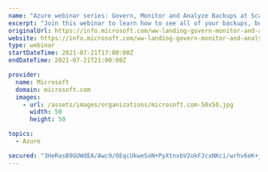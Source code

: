```yaml
---
name: "Azure webinar series: Govern, Monitor and Analyze Backups at Scale"
excerpt: "Join this webinar to learn how to see all of your backups, both in the cloud and on-premises, in a single place with Azure Backup Center. You can efficiently manage your backups spanning multiple vaults, workload types, subscriptions, regions, and Azure Lighthouse tenants. We’ll demonstrate how Backup"
originalUrl: https://info.microsoft.com/ww-landing-govern-monitor-and-analyze-backups-at-scale.html
website: https://info.microsoft.com/ww-landing-govern-monitor-and-analyze-backups-at-scale.html
type: webinar
startDateTime: 2021-07-21T17:00:00Z
endDateTime: 2021-07-21T21:00:00Z

provider:
  name: Microsoft
  domain: microsoft.com
  images:
    - url: /assets/images/organizations/microsoft.com-50x50.jpg
      width: 50
      height: 50

topics:
  - Azure

secured: "3HeRasB9GUWdEA/Awc9/0EqcUkweSoN+PyXtnxbV2okFJcxNKci/wrhv6eK+jvCO2yFgdDK4hA5y20gOLCHuQKFxXL0BqAGN2huABQxinUSuvNBNuJALpKS6xDMHeU1yPM+cuVPZEogtktnr9h6+E9kikQsLMq5Z7xNykBcEaBXF3kvq+DlqieIvkIyr8ceWhkPltWQAvYYtFOlsCzoYe09NluTLF21+f+gUSPP0NHNPiQ38IkZN99s3IwLCnFFzIhykO6ofG46hgd9XuUs6xjUrO2inizOst+R8oKnyZoso4q8/t/RRx0wtIyDiN13IoC/8DY7drEgQ2hnG+NxcWpOIxQvciavpdCqhQ739BMY=;VogG70LlnQTdjUrc+pdhdg=="
---
```


